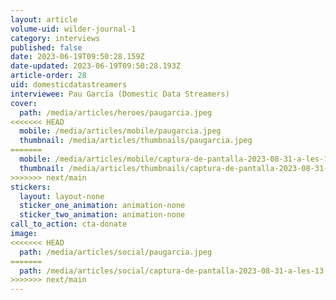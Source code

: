 ```yaml
---
layout: article
volume-uid: wilder-journal-1
category: interviews
published: false
date: 2023-06-19T09:50:28.159Z
date-updated: 2023-06-19T09:50:28.193Z
article-order: 28
uid: domesticdatastreamers
interviewee: Pau García (Domestic Data Streamers)
cover:
  path: /media/articles/heroes/paugarcia.jpeg
<<<<<<< HEAD
  mobile: /media/articles/mobile/paugarcia.jpeg
  thumbnail: /media/articles/thumbnails/paugarcia.jpeg
=======
  mobile: /media/articles/mobile/captura-de-pantalla-2023-08-31-a-les-13.13.19.png
  thumbnail: /media/articles/thumbnails/captura-de-pantalla-2023-08-31-a-les-13.13.19.png
>>>>>>> next/main
stickers:
  layout: layout-none
  sticker_one_animation: animation-none
  sticker_two_animation: animation-none
call_to_action: cta-donate
image:
<<<<<<< HEAD
  path: /media/articles/social/paugarcia.jpeg
=======
  path: /media/articles/social/captura-de-pantalla-2023-08-31-a-les-13.13.19.png
>>>>>>> next/main
---
```

